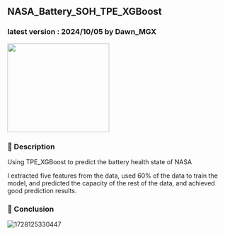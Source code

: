 ## **NASA_Battery_SOH_TPE_XGBoost**
### latest version : 2024/10/05 by Dawn_MGX

<img src="https://upload.wikimedia.org/wikipedia/commons/thumb/e/e5/NASA_logo.svg/2449px-NASA_logo.svg.png" width=230 height=200/>

### 📌 Description
Using TPE_XGBoost to predict the battery health state of NASA

I extracted five features from the data, used 60% of the data to train the model, and predicted the capacity of the rest of the data, and achieved good prediction results.

### 📌 Conclusion
![1728125330447](README.assets/1728125330447.png)

